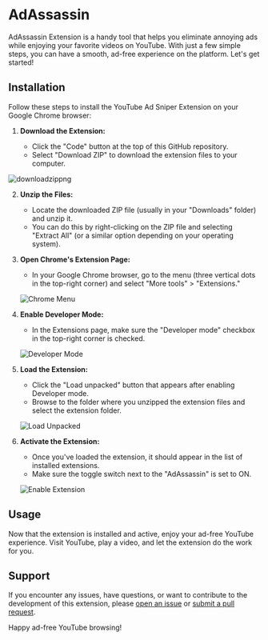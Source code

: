 
# AdAssassin

 AdAssassin Extension is a handy tool that helps you eliminate annoying ads while enjoying your favorite videos on YouTube. With just a few simple steps, you can have a smooth, ad-free experience on the platform. Let's get started!

## Installation

Follow these steps to install the YouTube Ad Sniper Extension on your Google Chrome browser:

1. **Download the Extension:**

   - Click the "Code" button at the top of this GitHub repository.
   - Select "Download ZIP" to download the extension files to your computer.

![downloadzippng](https://cdn.discordapp.com/attachments/1162468054333132884/1164194156286054520/download_zip.png?ex=6542534c&is=652fde4c&hm=2d5de0b6de114aff1199feba21dfb24ee545b3c4262646567e7647a94d6d4aa9&)

2. **Unzip the Files:**

   - Locate the downloaded ZIP file (usually in your "Downloads" folder) and unzip it.
   - You can do this by right-clicking on the ZIP file and selecting "Extract All" (or a similar option depending on your operating system).

3. **Open Chrome's Extension Page:**

   - In your Google Chrome browser, go to the menu (three vertical dots in the top-right corner) and select "More tools" > "Extensions."

   ![Chrome Menu](assets/chrome-menu.png)

4. **Enable Developer Mode:**

   - In the Extensions page, make sure the "Developer mode" checkbox in the top-right corner is checked.

   ![Developer Mode](assets/developer-mode.png)

5. **Load the Extension:**

   - Click the "Load unpacked" button that appears after enabling Developer mode.
   - Browse to the folder where you unzipped the extension files and select the extension folder.

   ![Load Unpacked](assets/load-unpacked.png)

6. **Activate the Extension:**

   - Once you've loaded the extension, it should appear in the list of installed extensions.
   - Make sure the toggle switch next to the "AdAssassin" is set to ON.

   ![Enable Extension](assets/enable-extension.png)

## Usage

Now that the extension is installed and active, enjoy your ad-free YouTube experience. Visit YouTube, play a video, and let the extension do the work for you.

## Support

If you encounter any issues, have questions, or want to contribute to the development of this extension, please [open an issue](https://github.com/yourusername/your-repo/issues) or [submit a pull request](https://github.com/yourusername/your-repo/pulls).

Happy ad-free YouTube browsing!

